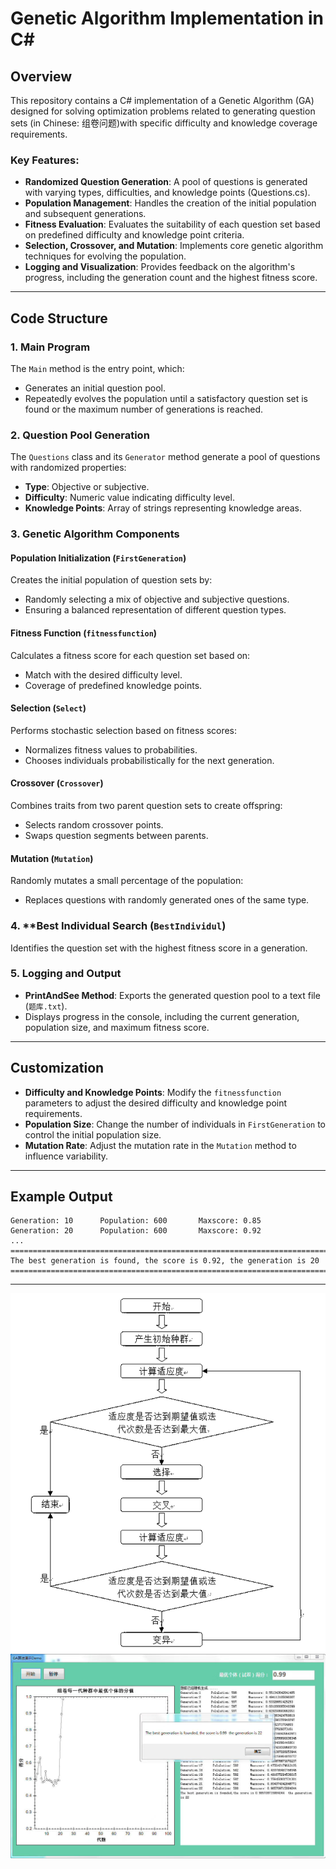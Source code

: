 # Genetic Algorithm Implementation in C#

## Overview
This repository contains a C# implementation of a Genetic Algorithm (GA) designed for solving optimization problems related to generating question sets (in Chinese: 组卷问题)with specific difficulty and knowledge coverage requirements.

### Key Features:
- **Randomized Question Generation**: A pool of questions is generated with varying types, difficulties, and knowledge points (Questions.cs).
- **Population Management**: Handles the creation of the initial population and subsequent generations.
- **Fitness Evaluation**: Evaluates the suitability of each question set based on predefined difficulty and knowledge point criteria.
- **Selection, Crossover, and Mutation**: Implements core genetic algorithm techniques for evolving the population.
- **Logging and Visualization**: Provides feedback on the algorithm's progress, including the generation count and the highest fitness score.

---

## Code Structure

### 1. **Main Program**
The `Main` method is the entry point, which:
- Generates an initial question pool.
- Repeatedly evolves the population until a satisfactory question set is found or the maximum number of generations is reached.

### 2. **Question Pool Generation**
The `Questions` class and its `Generator` method generate a pool of questions with randomized properties:
- **Type**: Objective or subjective.
- **Difficulty**: Numeric value indicating difficulty level.
- **Knowledge Points**: Array of strings representing knowledge areas.

### 3. **Genetic Algorithm Components**

#### Population Initialization (`FirstGeneration`)
Creates the initial population of question sets by:
- Randomly selecting a mix of objective and subjective questions.
- Ensuring a balanced representation of different question types.

#### Fitness Function (`fitnessfunction`)
Calculates a fitness score for each question set based on:
- Match with the desired difficulty level.
- Coverage of predefined knowledge points.

#### Selection (`Select`)
Performs stochastic selection based on fitness scores:
- Normalizes fitness values to probabilities.
- Chooses individuals probabilistically for the next generation.

#### Crossover (`Crossover`)
Combines traits from two parent question sets to create offspring:
- Selects random crossover points.
- Swaps question segments between parents.

#### Mutation (`Mutation`)
Randomly mutates a small percentage of the population:
- Replaces questions with randomly generated ones of the same type.

### 4. **Best Individual Search (`BestIndividul`)
Identifies the question set with the highest fitness score in a generation.

### 5. **Logging and Output**
- **PrintAndSee Method**: Exports the generated question pool to a text file (`题库.txt`).
- Displays progress in the console, including the current generation, population size, and maximum fitness score.

---


## Customization
- **Difficulty and Knowledge Points**: Modify the `fitnessfunction` parameters to adjust the desired difficulty and knowledge point requirements.
- **Population Size**: Change the number of individuals in `FirstGeneration` to control the initial population size.
- **Mutation Rate**: Adjust the mutation rate in the `Mutation` method to influence variability.

---

## Example Output
```
Generation: 10      Population: 600       Maxscore: 0.85
Generation: 20      Population: 600       Maxscore: 0.92
...
================================================================================
The best generation is found, the score is 0.92, the generation is 20
================================================================================
```

---




![GA Algorithm](https://github.com/AlanYangYi/GA-Algorithm/blob/main/GA.png?raw=true)
![Computational Results](https://github.com/AlanYangYi/GA-Algorithm/blob/main/Results.jpg)
